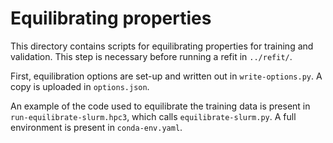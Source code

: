 # Equilibrating properties

This directory contains scripts for equilibrating properties for training and validation. This step is necessary before running a refit in `../refit/`.

First, equilibration options are set-up and written out in `write-options.py`. A copy is uploaded in `options.json`.

An example of the code used to equilibrate the training data is present in `run-equilibrate-slurm.hpc3`, which calls `equilibrate-slurm.py`. A full environment is present in `conda-env.yaml`.